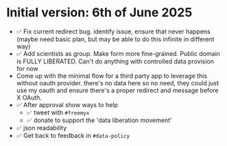 # Initial version: 6th of June 2025

- ✅ Fix current redirect bug. identify issue, ensure that never happens (maybe need basic plan, but may be able to do this infinite in different way)
- ✅ Add scientists as group. Make form more fine-grained. Public domain is FULLY LIBERATED. Can't do anything with controlled data provision for now
- Come up with the minimal flow for a third party app to leverage this without oauth provider. there's no data here so no need, they could just use my oauth and ensure there's a proper redirect and message before X OAuth.
- ✅ After approval show ways to help
  - ✅ tweet with `#freemyx`
  - ✅ donate to support the 'data liberation movement'
- ✅ json readability
- ✅ Get back to feedback in `#data-policy`
